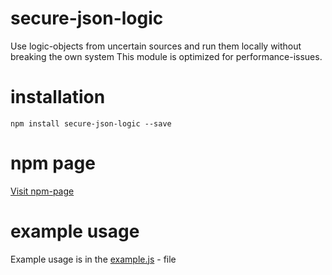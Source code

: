 # secure-json-logic
Use logic-objects from uncertain sources and run them locally without breaking the own system
This module is optimized for performance-issues.

# installation
`npm install secure-json-logic --save`

# npm page
[Visit npm-page](https://www.npmjs.com/package/secure-json-logic)

# example usage
Example usage is in the [example.js](https://github.com/danielsun174/secure-json-logic/blob/master/example.js) - file